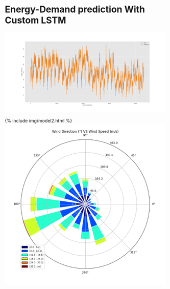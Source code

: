 # Energy-Demand prediction With Custom LSTM 
![Custom LSTM ](img/Model_prediction.png)

{% include img/model2.html %}
![Wind Directions ](img/Wind_Direction3.png)
